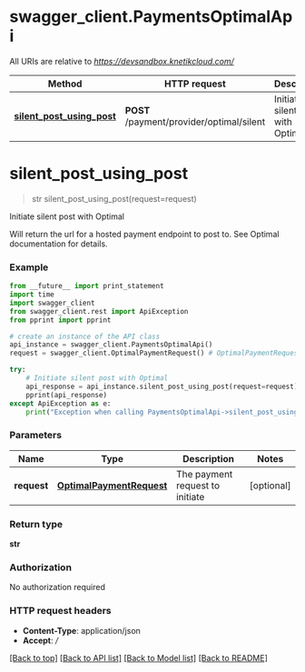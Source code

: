 # swagger_client.PaymentsOptimalApi

All URIs are relative to *https://devsandbox.knetikcloud.com/*

Method | HTTP request | Description
------------- | ------------- | -------------
[**silent_post_using_post**](PaymentsOptimalApi.md#silent_post_using_post) | **POST** /payment/provider/optimal/silent | Initiate silent post with Optimal


# **silent_post_using_post**
> str silent_post_using_post(request=request)

Initiate silent post with Optimal

Will return the url for a hosted payment endpoint to post to. See Optimal documentation for details.

### Example 
```python
from __future__ import print_statement
import time
import swagger_client
from swagger_client.rest import ApiException
from pprint import pprint

# create an instance of the API class
api_instance = swagger_client.PaymentsOptimalApi()
request = swagger_client.OptimalPaymentRequest() # OptimalPaymentRequest | The payment request to initiate (optional)

try: 
    # Initiate silent post with Optimal
    api_response = api_instance.silent_post_using_post(request=request)
    pprint(api_response)
except ApiException as e:
    print("Exception when calling PaymentsOptimalApi->silent_post_using_post: %s\n" % e)
```

### Parameters

Name | Type | Description  | Notes
------------- | ------------- | ------------- | -------------
 **request** | [**OptimalPaymentRequest**](OptimalPaymentRequest.md)| The payment request to initiate | [optional] 

### Return type

**str**

### Authorization

No authorization required

### HTTP request headers

 - **Content-Type**: application/json
 - **Accept**: */*

[[Back to top]](#) [[Back to API list]](../README.md#documentation-for-api-endpoints) [[Back to Model list]](../README.md#documentation-for-models) [[Back to README]](../README.md)

